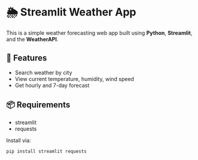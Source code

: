 # 🌦️ Streamlit Weather App

This is a simple weather forecasting web app built using **Python**, **Streamlit**, and the **WeatherAPI**.

## 🔧 Features
- Search weather by city
- View current temperature, humidity, wind speed
- Get hourly and 7-day forecast

## 📦 Requirements
- streamlit
- requests

Install via:
```bash
pip install streamlit requests
